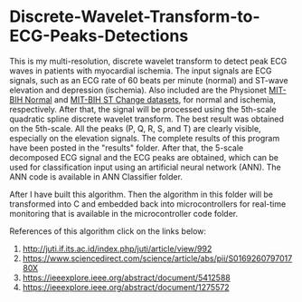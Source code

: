 # Discrete-Wavelet-Transform-to-ECG-Peaks-Detections

This is my multi-resolution, discrete wavelet transform to detect peak ECG waves in patients with myocardial ischemia. The input signals are ECG signals, such as an ECG rate of 60 beats per minute (normal) and ST-wave elevation and depression (ischemia). Also included are the Physionet [MIT-BIH Normal](https://archive.physionet.org/cgi-bin/atm/ATM) and [MIT-BIH ST Change datasets](https://archive.physionet.org/cgi-bin/atm/ATM), for normal and ischemia, respectively.  After that, the signal will be processed using the 5th-scale quadratic spline discrete wavelet transform. The best result was obtained on the 5th-scale. All the peaks (P, Q, R, S, and T) are clearly visible, especially on the elevation signals. The complete results of this program have been posted in the "results" folder. After that, the 5-scale decomposed ECG signal and the ECG peaks are obtained, which can be used for classification input using an artificial neural network (ANN). The ANN code is available in ANN Classifier folder.

After I have built this algorithm. Then the algorithm in this folder will be transformed into C and embedded back into microcontrollers for real-time monitoring that is available in the microcontroller code folder.

References of this algorithm click on the links below:
1. http://juti.if.its.ac.id/index.php/juti/article/view/992
2. https://www.sciencedirect.com/science/article/abs/pii/S016926079701780X
3. https://ieeexplore.ieee.org/abstract/document/5412588
4. https://ieeexplore.ieee.org/abstract/document/1275572
